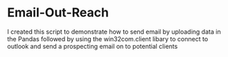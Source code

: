 # Email-Out-Reach

I created this script to demonstrate how to send email by uploading data in the Pandas followed by using the win32com.client libary to connect to outlook and send a prospecting email on to potential clients
